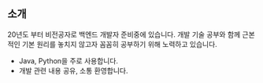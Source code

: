 
## 소개

20년도 부터 비전공자로 백엔드 개발자 준비중에 있습니다. 개발 기술 공부와 함께 근본적인 기본 원리를 놓치지 않고자 꼼꼼히 공부하기 위해 노력하고 있습니다.
* Java, Python을 주로 사용합니다.
* 개발 관련 내용 공유, 소통 환영합니다.

